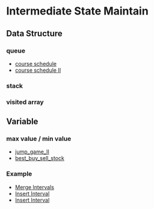 # Intermediate State Maintain
## Data Structure
### queue
- [course schedule](graph/course_schedule.py)
- [course schedule II](graph/course_schedule_II.py)
### stack
### visited array
## Variable
### max value / min value
- [jump_game_II]()
- [best_buy_sell_stock]()
### Example
- [Merge Intervals](intervals/merge_intervals.py) 
- [Insert Interval](intervals/insert_interval.py) 
- [Insert Interval](intervals/min_number_arrow_bust_balloons.py) 